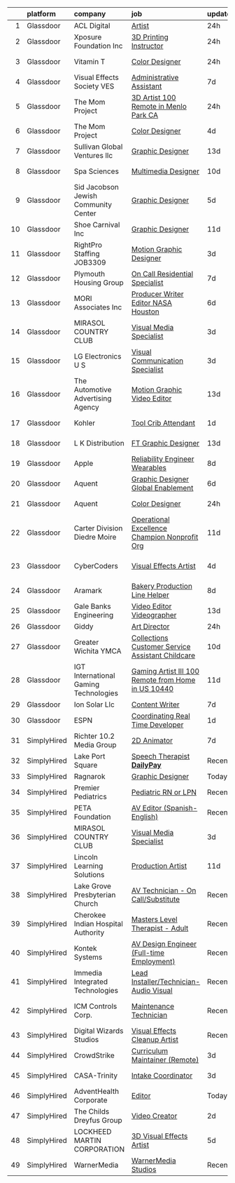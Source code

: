 

|    | platform    | company                                 | job                                                                                                                                                                                                                                                                                                                                                                                                                                                                                                                                                                                                                                                                                                                                                                                                                                                                                                                                                                                                                                                                                                                                                                                                                                                                                                                                                            | update_time   | location               |
|---:|:------------|:----------------------------------------|:---------------------------------------------------------------------------------------------------------------------------------------------------------------------------------------------------------------------------------------------------------------------------------------------------------------------------------------------------------------------------------------------------------------------------------------------------------------------------------------------------------------------------------------------------------------------------------------------------------------------------------------------------------------------------------------------------------------------------------------------------------------------------------------------------------------------------------------------------------------------------------------------------------------------------------------------------------------------------------------------------------------------------------------------------------------------------------------------------------------------------------------------------------------------------------------------------------------------------------------------------------------------------------------------------------------------------------------------------------------|:--------------|:-----------------------|
|  1 | Glassdoor   | ACL Digital                             | [Artist](https://www.glassdoor.com/partner/jobListing.htm?pos=103&ao=1110586&s=58&guid=00000182ed9916d3920bcdb6097bc2d1&src=GD_JOB_AD&t=SR&vt=w&ea=1&cs=1_85abbeb3&cb=1661843609660&jobListingId=1008101620931&cpc=9908D8D4413DBB8A&jrtk=3-0-1gbmpi5nsm6om801-1gbmpi5oej4ji800-1e1e6a7596bc3497--6NYlbfkN0Aba5oU64R_O9Kj8y6RMdSSFXuPwn88DcWu9IRDlipDHjxHIIFB0atBqVJ04z1yB38sNRUaQYWnAKEphvg7lL8lXO8IqVxt434Q98Gc7yrsNslHBsmIeBGPsUtenThiWrPmLMkW9YCqY3Q5tb6FPlv2NuSf3xHOCUjiliOOPcFCEuAxpymEIeR4hIwIZU5-Q07YgFXgxCSra2AT-tZr45NHSClackEzazntQDPCPkhIfSOFLTXTQvt4-AqI0v0oVD_Imd7omn2CbdeaZ4EL2L8fuDJ7jI3hzSxkEMmwduzHJJ8LoeqPe6wXeRF3snLhYlbjQsnuKyxFaHJ85vHwxBW2ONHOEwI_tatNkEtR1v8aiEeI1OS0kQaST9hk1lKG0fpBi1dmAOfaCR8nRDKVOMaKgw3Er7mi_9kPc5f-GFEKwrM3LTVdAt8ShJ8EpuWmwQ66VakPe-kLaVuqNQNTKRkaNAic1ryTPYjzl37_oFJTK2vtKABy29k6piq18AsSHmSrUzw6FpggHQ%3D%3D)                                                                                                                                                                                                                                                                                                                                                                                                                                                                                                  | 24h           | Remote                 |
|  2 | Glassdoor   | Xposure Foundation Inc                  | [3D Printing Instructor](https://www.glassdoor.com/partner/jobListing.htm?pos=106&ao=1110586&s=58&guid=00000182ed9916d3920bcdb6097bc2d1&src=GD_JOB_AD&t=SR&vt=w&ea=1&cs=1_6f9081af&cb=1661843609661&jobListingId=1008101214763&cpc=1F0B4AFDBDED0904&jrtk=3-0-1gbmpi5nsm6om801-1gbmpi5oej4ji800-fb4837471cdafe58--6NYlbfkN0CHpSnjIPxMtekS58WZl5Olhjo2iWL5RjE_Boe0ccr3FtkVqT9ttgfNQj3Pwvb5RrtzQS7Cfx1TFDfbbjF8cBvedeYZoEWfwq02FMGwo8qYLhwd0VHAMRcpLtLgN8oZml_3wwC8Nj7qwSyZCy1TFU3kmqpsa7iXOE0ZedUTlKlQNd04N2Y2epT0-M0dpajT0v-u_pwnzlMs28Y4iC0r3MwT_pdM3ggABqn2yB-e_8VmgA3P-hUz9hWPO-lx2Zg8rJsdz2HD7dvUxLMYRQv507Yng_w6c1keTywhXfrxflsDb48uO859ryy6ONeLlg8jfG1SMtwPCAus8KOSYD2jz4vFPe5b1HfWpxXxIH4NjEJoqd-DLFOZdgVKcbFsbnYE4VfZOWs6CRNRpx1cqhIqZyLPyPmOvhMi4FBFRViNxu9CdVYXILQLvs-nQYwN1Kur_8FVHFo0bUueBh0PryGd5FE4L4_KcCVxDkv5kx0UKH07qBTi9DCjexkzWXl33Ac5H5efjRD4YEYX6A%3D%3D)                                                                                                                                                                                                                                                                                                                                                                                                                                                                                  | 24h           | Bronx, NY              |
|  3 | Glassdoor   | Vitamin T                               | [Color Designer](https://www.glassdoor.com/partner/jobListing.htm?pos=128&ao=1110586&s=58&guid=00000182ed9916d3920bcdb6097bc2d1&src=GD_JOB_AD&t=SR&vt=w&cs=1_12e64a1a&cb=1661843609663&jobListingId=1008102663881&cpc=F41FEAB56D215062&jrtk=3-0-1gbmpi5nsm6om801-1gbmpi5oej4ji800-3dbfc8d075af4d77--6NYlbfkN0DMrcEu7yrtATojKJA7cEzGQ3FdRGWLh0CZQInL4ECGI6k5tN82kdM0cJmh4vC7GggW3kAbYLl7CkqUD0yv9yVV7244RR-8euEY_mpXkUru5sNcC2_8jgaGTUMjr3TdQM-n1I0xvtvSXDbVjW0dEtfENrhcMLzPpldxan6fGsau6Xm8hGHorn2vpvPN5zQ1XWMC6eCWPu1G76EOwR_baxWHTr7W9beij_jVazUsfyBRVVV8-bC28Ts46ArFuaE1sewEDrufmyv1C3-kf8vPmVT8DtyPkAiGu8glrsjFRhL4ktZrvHjBSDdQNO8n31tyQPsVePNlD7pjz9G_H2xnEoTGWFGzRNWdBhCXnWbdVbHJapmWPB9AVwmD8XxCZ_XX8PkUWvfgPtapbuv235hyGVwszPvRqFxY7SV7mWbld_Voxo3QTZG7H89n8SlZfhn7NeHkQT6kBWh1e_UxJIoYZgVeHxHfCAx9qS4rRzXCWbx6rA%3D%3D)                                                                                                                                                                                                                                                                                                                                                                                                                                                                                                                               | 24h           | Beaverton, OR          |
|  4 | Glassdoor   | Visual Effects Society  VES             | [Administrative Assistant](https://www.glassdoor.com/partner/jobListing.htm?pos=127&ao=1110586&s=58&guid=00000182ed9916d3920bcdb6097bc2d1&src=GD_JOB_AD&t=SR&vt=w&ea=1&cs=1_d83420d8&cb=1661843609664&jobListingId=1008086026856&cpc=451933188B21919D&jrtk=3-0-1gbmpi5nsm6om801-1gbmpi5oej4ji800-3a0e011d3aac9d61--6NYlbfkN0AyBPx9UK4j5PCeiL_KF0kRj3xuzYuCAFQ0CfJKORQX7V02KQhB3W33uj3q4CsAHpcXduQ7yBLVw1bHBCUl3MCESZ8jbDV3jzGGOpzW93umnSlP0c58y_HcPWLAQRyR5Hi8l3E1-Ea-EBbNGQzoLwVR5KteIqP_JR4wvH0X--lWHBZbaXda7T6MHULgInm2cVjKtXYJwA5hDU0v08KFPL23TY1djcxnZpAfxZZUXO3UYf_aOTHGF6SUipFkdb-0Fqykda9qiodH3-i_CXVaEZkK-CtPZUUXoKzzWN-OiobftizigtXRIYgLt3xhZazsdGNo-c3c_VNfPdOeS9iD20Ol3ArtMFq-Tn1vS3tgD3lDqT5FmA3d-kMKY4D_jbgbXf9_cDaw54Ed0K9ro2fCWSvRbBUpAsXjFWK8DILXHGca8VfYr__h9R4DgmBuNdXFR58oePXR-Xhx44uy10hCnKYAxvl1qyETEbYOBnKTAviQtiQvkSdq5yn_ontvMHR3PWg%3D)                                                                                                                                                                                                                                                                                                                                                                                                                                                                                              | 7d            | Sherman Oaks, CA       |
|  5 | Glassdoor   | The Mom Project                         | [3D Artist  100  Remote in Menlo Park  CA ](https://www.glassdoor.com/partner/jobListing.htm?pos=121&ao=1110586&s=58&guid=00000182ed9916d3920bcdb6097bc2d1&src=GD_JOB_AD&t=SR&vt=w&cs=1_1cedc887&cb=1661843609663&jobListingId=1008102377815&cpc=155EB9D5185558AF&jrtk=3-0-1gbmpi5nsm6om801-1gbmpi5oej4ji800-99a50386500b7120--6NYlbfkN0BDp_epf89aHDQhKpPegNJQ_ldQpEFZQsM9OcONMGxWx6pU56EKHF58QjVdAUvn2gWCbb4iPylPCb40oRhLObA73Dzu5agUhwv28ctDaCesusQE5u8OWuwSsGbXFNG0CPuPg94BiiADrz4s2q0aI9FZ9835oNsExqZZ8uTkojmQUmQxAXKV5mgUugiehJyGz6eOGaVNbVdJLpPSGaGrecXE2MQUY9IBCT3qy13YX0_U24F9NG3XsoASTu51dIppCqizBH0fqyhL7KOvJewY87KyP0305hSKzax2XyWDNvMTGzmm8LjV6FkkXsiy6xmuwk1xnMvKmmfQP2YcztRBz-BnBbPrrmZ5zSc9zce4_mwyyvSRls-p5aKhROPI_y3q0EHQ2BwVF7JXpb_c4-ukkjsVaz0nKsriR-dovYtuRrgtx3kHqPxoZe8ZRiY0rKltaw8J4sK8ftPWmxkmreq_2Omtu9fjAHRllHdo4obQCUhlLuKeVwwOQAI8l5y6_gIuEUz4vOJs6f7AWAw7YZu8qO4ivD8YkZ-Rt-aP2hqRsNFJn89dNYbhB4ZGnvHim36-JhZjbWKbQYixrg%3D%3D)                                                                                                                                                                                                                                                                                                                                                                                                    | 24h           | Remote                 |
|  6 | Glassdoor   | The Mom Project                         | [Color Designer](https://www.glassdoor.com/partner/jobListing.htm?pos=117&ao=1110586&s=58&guid=00000182ed9916d3920bcdb6097bc2d1&src=GD_JOB_AD&t=SR&vt=w&cs=1_28b31321&cb=1661843609662&jobListingId=1008094383000&cpc=F583A5AE0DDDFE3A&jrtk=3-0-1gbmpi5nsm6om801-1gbmpi5oej4ji800-d33cddce876cf7a1--6NYlbfkN0BDp_epf89aHDQhKpPegNJQ_ldQpEFZQsM9OcONMGxWx6pU56EKHF58QjVdAUvn2gXRtfyd_1WHfRCy99y1eXvF4SEcUuvf92kbK4XCr_fSMj9KQhyepS_ov8U3hD1TYhc5VKwN7vK0tvScxa0qV61D2dqwOw2aN9H37h6DMCiP3bHdSOi0_iuv75Hl1DcnxT1HkaqPuFTRfG52If5-Q0BKQf8EasW93rE-n7eKUUotfmxTdbpMWWmoU4gwbUmELFnjSwgfFut9-eETHlUG9NkajCDwQMTUxQJFEdsp_r1VU_rkFjE4imlYnjpX2jxj5KM60Isx7Y6d7pzvxo-SpGXnBNm3yZYIxsmSAQUgWvOjClxbVitEb1OGSBAgOndGD-rnBEZyKJKkkIbJZ3pbtnIYf5Tj51-5WSNCh4ke5nzCBCu1NgXyaRrNpQc0RxtmMMiV3j5WxJSodlb2qeiRif9XjwkV6UuJzYgC4PBGhRt1sv7h1EoIIfwh5GGxnoT3qgCWrrxF2jqmdamrZY9I-KBe-MU-VFs8GFds0XGZOxHOGb3Xx8Qi_TXod1FKaBwmglURAy8Ao1z8zQ%3D%3D)                                                                                                                                                                                                                                                                                                                                                                                                                               | 4d            | Beaverton, OR          |
|  7 | Glassdoor   | Sullivan Global Ventures llc            | [Graphic Designer](https://www.glassdoor.com/partner/jobListing.htm?pos=107&ao=1110586&s=58&guid=00000182ed9916d3920bcdb6097bc2d1&src=GD_JOB_AD&t=SR&vt=w&ea=1&cs=1_103313b3&cb=1661843609661&jobListingId=1008074500368&cpc=63E4514951618C5C&jrtk=3-0-1gbmpi5nsm6om801-1gbmpi5oej4ji800-8bd56c1b3e5e6b1b--6NYlbfkN0BdDHiSlq2TKVYTvK036ioTcRDjelCKzvFOpLFiF--0ifFBawJxXnTBOt8w5A1GyXLRjRQpIGx2BKNX-0fk_XrKev9l57tZiwv6ulmMsFmg0YrGjNxnIW8Sxao81IxPhTicq4WpKKUqQqfUtv7GkWvapB9WUmMlFrXkKDKjvr4Yeov_OptYGMbYSebaoqO4ncHur0L1MkRf5_xuaKh6iUVVWwNh0kublJeO7BFHtVU-X1gzTEFNmEkkNOvVag3mtYIxR4c2ByQOWd0OTQuB8evObBRVXMyI8W8oNd0vSTt98k0Rl-Zn7nKw9bASwkUonqDVYQbbMllmYeq6-Ws8Jup7nnyMTEcneaK023XMhKE0ddsM7jghNf1Y5f9imky0B49J1XfVhY-TdjMcyF8R33AxVUxyswwuDzTkJqmWdiobOOVlfKFovurpqo3IdvC3Ry6iFY6zgHwHO3hCESXXzTdXdqboeT-KgAKs3JtMU89n-wX0B8olNTiGF9c_qQ0XMJk%3D)                                                                                                                                                                                                                                                                                                                                                                                                                                                                                                      | 13d           | Spring, TX             |
|  8 | Glassdoor   | Spa Sciences                            | [Multimedia Designer](https://www.glassdoor.com/partner/jobListing.htm?pos=102&ao=1110586&s=58&guid=00000182ed9916d3920bcdb6097bc2d1&src=GD_JOB_AD&t=SR&vt=w&ea=1&cs=1_4bba4586&cb=1661843609660&jobListingId=1008081001759&cpc=0AE43CF55DD5119E&jrtk=3-0-1gbmpi5nsm6om801-1gbmpi5oej4ji800-ace4fa9a69b02b8a--6NYlbfkN0DdNONLqhA8z6QrX6vw37qu8cGScUjPKwqVQr3YAsb4-5m6SkYfcfunlR4HuAxlrEj3Cu4gPUJjDoG9zcxxxmrGYPDKzHL8x7i50ZtIV6F3YDwvUr-Of4mRIwxiKcQLzemNfh3tYg1lxyJxAgmxtCY7uYphYxmkMiO5YeIhAuereU8DE1aoQ3TVxniFVMlJRPLrnTVX7CiV90ZzhU4__BX3oUBoSB_g3nAafAIWWpmD3EIStJ_ANWm-BeoFD8rYweYY9PrdLqyYbmYpKK0sOpcQRL2wzbLkhwMNfu45RgH_4vneGnLhx4AmI64D16beOS7vAF6D0wc4GjoZ0yXspitG4sD1EGysQJcQy-0aEqkWMT56ZiObT_G8MRPveyyrbi49O-X-Kb-Y6ttYtrlE-jHCmEs2iSIk6yLmJmAZjNEh0KC6U9Fo1xtOR9Xt72Dl_6QtrQPxqe_VVG8JwsfkjiwtZ30LBpnc4-NxjXjhmMBVe0rF2KUD_DYc6-UKEhKAjd8%3D)                                                                                                                                                                                                                                                                                                                                                                                                                                                                                                   | 10d           | Port Saint Lucie, FL   |
|  9 | Glassdoor   | Sid Jacobson Jewish Community Center    | [Graphic Designer](https://www.glassdoor.com/partner/jobListing.htm?pos=126&ao=1110586&s=58&guid=00000182ed9916d3920bcdb6097bc2d1&src=GD_JOB_AD&t=SR&vt=w&ea=1&cs=1_184c2295&cb=1661843609663&jobListingId=1008091273904&cpc=C4A69CCDBB3B9599&jrtk=3-0-1gbmpi5nsm6om801-1gbmpi5oej4ji800-2f5298d8925f82f9--6NYlbfkN0C6EFb90zln-hChyPLbNSf7Ax7MBlTjAuGj9fYNCmVhskL7zbZtRaEtyDO49l33wA5pEdmqgfF_jFN8n3VKmfEwCJ4ojJb6xq49vqMR7ENGYhjWoINbveNXfyWEEf2BrHKb8UCsM_09jaDGDOWfzWvF5PwNlzd6dCd5JKzmeQL-ejgw2Lt8Xux1zX2XSqSVkY_WwcBAgFYupKwC5z_8JffloQqqKPsDZvSfDpkBN5VOKyGo7nuMqTBs3cwKVh0k_WD4C_vZjBFmmJv7xuRABf-gCODUw47J0kXc54kIbyiCUaKMjgfskQziIq08_VW9GxYNEbQLN-smUfsVgd4voxflguS999ylOaftCtTPVVK24pOGHmbIIGcJDoQK4CaYO5TvTkVwUCf0_e7navD6FYJ6ZElJw7kLDiXjjb9Owyhx0HIKMe4JLBc0fYrEp1mEX7CHUgCQQCWBHhesjwP107J04N2RCj0YvVggKj2znxDh3ZsARH-YRfOmxSZ2BEN5ItY%3D)                                                                                                                                                                                                                                                                                                                                                                                                                                                                                                      | 5d            | East Hills, NY         |
| 10 | Glassdoor   | Shoe Carnival  Inc                      | [Graphic Designer](https://www.glassdoor.com/partner/jobListing.htm?pos=125&ao=1110586&s=58&guid=00000182ed9916d3920bcdb6097bc2d1&src=GD_JOB_AD&t=SR&vt=w&ea=1&cs=1_38d9b0c3&cb=1661843609663&jobListingId=1008079094688&cpc=C4A69CCDBB3B9599&jrtk=3-0-1gbmpi5nsm6om801-1gbmpi5oej4ji800-08ec2dc67172a84d--6NYlbfkN0DXBwa3qOAti5dsH4cJZzTtmfpav-_FjW2Cv9p6tjCthiXDFy3D4l_KnkK69y7sNZFUwtx8s_j24f4-TvfbvdwKrippb0s9RXQlCIGPXhpVbORsWhW-h7QjPublLOaFFfO7zfO1J4we_DA1WqlknePeG0kPf6VKGC5ivcSD9MmUHHbQYitDDaIdbkDsFfkrFAXbnwj9zGA9ECUfkaGGdm5UXMQid_1dgZhvqpfSpKCtBjcN_iW9VmqSZiPLzvfo8ZptQADrzVVeNVP1zh_a0T6gQOleUnsducBQ-TyoNdk2DFDtNuJOTbar9SBvqVtF8V79yH8blSEYRZhSQrPUH83v2ViKYS1rsuovJuxaybPnnh4Q76FrHIb27ZRH2y5v5XsaxDnFrkTW43shEVAJVlkf8z9ZWQA8yO1Ka762eumRHNs5CxKnpYxY8dj6uGi66ynIjkNcje3zOnUnA0lSmSsb3LVcNW0ZNgxk6kaFOlvZRnV2t9jsWuhs)                                                                                                                                                                                                                                                                                                                                                                                                                                                                                                                    | 11d           | Fort Mill, SC          |
| 11 | Glassdoor   | RightPro Staffing JOB3309               | [Motion Graphic Designer](https://www.glassdoor.com/partner/jobListing.htm?pos=116&ao=1110586&s=58&guid=00000182ed9916d3920bcdb6097bc2d1&src=GD_JOB_AD&t=SR&vt=w&ea=1&cs=1_406278b9&cb=1661843609662&jobListingId=1008097046697&cpc=FDA93C03AE7AED37&jrtk=3-0-1gbmpi5nsm6om801-1gbmpi5oej4ji800-a888db8d285ab9b4--6NYlbfkN0CJfZ7eZoXlu3WpIyheS23JADRVPs__lPnDPOApCreD6qTRTNwQoT5isMbXmmLQIuzE-sKyyN66_dV9GDrzqUg4qaWg7T0SddcfHfCNDJLB-LlVil4tye1OKMb7hiXKPqD-SMvLDyqKIGN01OQRWMS5H4WfP9xjbOto9v_t8ieYqbODSWv5igz7gM6bz8GNGQtr1ybRHIFuVcNE5RlXRWzrf5Tgk3Q0NRx8LpNwc3JpI9mItzP9aVGLpbaVuizXRbK3ztPqmsaJXWwFSssyHAlqmY-a5iooP1CXl1eVvCtCKwO7wv2M1nQZsOYMMYgsqqxwQpxDrOpdQrNkP35BM-oV_7OU9pRXiyj8OvtNaoP622XfNZCNqSy4fkCrN3tKXG6Ba4alB-YozP1UuwajQqKYjcgxbJBITEcN3nul-KcgNc2HIff-GfnJTBbiJsfed6oDh00KKvDqCGq_ofs29ukUDaICbRz46w6KBF3YoI7iYKOfzH7lrybCDXhHxhWAdc_uhkYmqRownLvmsu46948Q)                                                                                                                                                                                                                                                                                                                                                                                                                                                                             | 3d            | Nashville, TN          |
| 12 | Glassdoor   | Plymouth Housing Group                  | [On Call Residential Specialist](https://www.glassdoor.com/partner/jobListing.htm?pos=115&ao=1110586&s=58&guid=00000182ed9916d3920bcdb6097bc2d1&src=GD_JOB_AD&t=SR&vt=w&ea=1&cs=1_07511a42&cb=1661843609662&jobListingId=1008086424442&cpc=BCC169F53084E245&jrtk=3-0-1gbmpi5nsm6om801-1gbmpi5oej4ji800-500d25c38ffb4937--6NYlbfkN0BLahNQvk40bqbBW3a6u-QlUhw6-fCtx-fWfSd3AIIdrh8BfI_3fgkdX_972yKlZ3BvvjbMKvgPV1hNPapzSgNfjXfVIGUpb1_KOx1mxKke5GGH0oQiyiFDj17YGm4JcGBGtEKxBvD_O99qLq0NX1Uykyx-4iHqPd9LPsnXXTgUFW_ER3AJ5kMHKR8PNqat3blUlR61dho3VnFBCkgY7XZplYWB4gTXvNZzL8O0DGRd7_4y8L7DPD81WJCtWjktJlsewZAE040KlP_kolKKWSv-kmWv5LxMvk-P_osb49_XPm3t2c1SMGR-H2wjEbGQLjahNnIH41QaH3IFwZnlSP3lB6IEKYvaVY6IQDC4GBuZiPY3CnHrJ3LpcqZlR366X-ue07jamMVcRrHr8leEAYZEQVRQTx45bi60BgkUTATfDnPBemz6inmT_XMrTJjK70KKtsqJyKKdootR4xnnUg4WP4URN9mbQeo9KAILLxjHhclxp9N4EEYKmE2V5e2SM4OZgPFVc3K6Nw%3D%3D)                                                                                                                                                                                                                                                                                                                                                                                                                                                                          | 7d            | Seattle, WA            |
| 13 | Glassdoor   | MORI Associates  Inc                    | [Producer   Writer   Editor   NASA Houston](https://www.glassdoor.com/partner/jobListing.htm?pos=108&ao=1110586&s=58&guid=00000182ed9916d3920bcdb6097bc2d1&src=GD_JOB_AD&t=SR&vt=w&cs=1_ecd6f029&cb=1661843609661&jobListingId=1008089378389&cpc=C0FAF87ADD587446&jrtk=3-0-1gbmpi5nsm6om801-1gbmpi5oej4ji800-00fff0ec00278e3a--6NYlbfkN0AtxNj9_uh8JmWQLi0uFLXEO_s5FYEVM5KBORspJZS-huHJmzO5JJulvUKI42kURXqCtnUYatE9LbKb0T7-dxhL1uxtLE5r0Pxe68bNm1rFXUiuEiDldigQfR5fHyYqlYNQUv03SKifXIZcFBZW16zOv_olbAJILxHhtwGqs64QafTC_VfUcksHc04xXAhMtcW_3Tws5sKBeRCN9fCV9lcTiT3-f7TVYNe_kc1mxyRDm_82KVWohPMF8P8mUcZgZh-G2PQiU-IRARiarrH7m-zc-cvT1YosMzM5zQfZ6pK7BX7u1Wzh2L-LkuPx9PzhKGTc1v3fxSb_XRwvglSNm-n0qP0FKCGg0YyFyr_d3yvZHhyx9YQW2l5J0agSaSt9s2Xosi2YjIAtOO1506Ethj_UecTSFWOA-98a-gSLSaZmZdehVyvZdltxP8H3I5PtWoBm1KpHz2-U86lD3Il7ohXJRl-F82mLtWUWtSbMu9_jFNeCW1FgV-jAK-WYELSrqya7TaofgRE6mQ46ABNUS6XN3S2RIRX8qyE%3D)                                                                                                                                                                                                                                                                                                                                                                                                                                                  | 6d            | Houston, TX            |
| 14 | Glassdoor   | MIRASOL COUNTRY CLUB                    | [Visual Media Specialist](https://www.glassdoor.com/partner/jobListing.htm?pos=105&ao=1110586&s=58&guid=00000182ed9916d3920bcdb6097bc2d1&src=GD_JOB_AD&t=SR&vt=w&ea=1&cs=1_b12786d7&cb=1661843609661&jobListingId=1008097162683&cpc=8CDBB1EC89CF7160&jrtk=3-0-1gbmpi5nsm6om801-1gbmpi5oej4ji800-fbd9eb12cc77fdd7--6NYlbfkN0D_KRozbKJx95I3LRYgbj09bqBDFeyQG4s8tCOB31p2DMG56vMp55On6rFCfHgcOAzyjRRYCCEPBFvtbPnsqNGVpekpq1w9fscXrvUc_0wdOXkAoH9VX3be4Fq8B-1yG9uR7dd2WTWKbwSSFj7ucgYHbO4Hv9g4Y9bzlqd1Lv_gB22llVqaVU-lW_1Y7nYRVyEJ6BTkx3ZblVhx94yPuyhL_k3FeOXgqb0NJbcx1yppsFoSrMFW_lNb0z382O43MqAMOUuwvOr9OMCVvd-VFwn_jQd4vhBfz0vZz2Qkcj4zAbMark6Se7vRIs4k_7rx5Z77y18xsUd0yXNjzUr0jTgvHm4mAhC-3LkQUjIl2i_cWtoSGDqDefZD-yMDeNnwhbwjXiS8Pr7XbiELS2eZB0DhF-yAm7ealqUf103p9KKhu9KN9A5viPNCMrRPz5VT0uTGAgMQE8meR68NmPUo_i_74Wa2Aw5Iw2WBcQ7P_qtuGqceql54BOFOh1XTN1Hawn3NL7C6kmMteg%3D%3D)                                                                                                                                                                                                                                                                                                                                                                                                                                                                                 | 3d            | Palm Beach Gardens, FL |
| 15 | Glassdoor   | LG Electronics U S                      | [Visual Communication Specialist](https://www.glassdoor.com/partner/jobListing.htm?pos=111&ao=1110586&s=58&guid=00000182ed9916d3920bcdb6097bc2d1&src=GD_JOB_AD&t=SR&vt=w&cs=1_31dc48c3&cb=1661843609661&jobListingId=1008096667410&cpc=6BF42D0955AE9A34&jrtk=3-0-1gbmpi5nsm6om801-1gbmpi5oej4ji800-fe66820735a001ed--6NYlbfkN0A9atWhvSYGDXYsuIFniFeMUfyhfiKb1gamun_MyY1nlold7GTuQPjQR8xaSdlZCsMLsliUo9cHFnhQ-Hdolq4d_MGMV8JicW3UfhTlcK8IAg_TlGTxt9Pr2qZUffs7C70hdNqAp1XcYY9nwMr1_X5IkOYhRBOTVM9iEj4LvGnzDKIne9Wz2mWQcxCP2s2wAaFZgWGqu1UoYNS6Yk4gvhKf-Zo55BqXy_YnDY4wcudGk4huNAudAsUrpxdRa_Bvu-ES04nB3kWbliQJ3G7E8r5HkVXyhqKhy3PkyEBIO2Ci_SE4WXpsr6yC_PxhSR3bpkZ970ywPR6EKQ847s3hrjYbVMMVu93fAHHc4yPOlxJPtC-PfTCd5al8wGVINa_d89E_E7M4yzbgYJCsS890U6Mx9QnRXh_VuS9m0rX3xKcssekBWp8odSDV6ElQr0CSOOmuPPizdzKZlN-PZPaoQaX8Pj0mDggAG81JFhCu8PjHiqYuiUmXuMhXBTc9xlEGNKv-4ZeeI768Y-zZXJC-YJAA4iOagG8fLHI5A93m47wrtzkv0f0VbUD59MCytZcg0V5hU8TiiMgBdNljTsvcYklZ_gGdtVpUd2A%3D)                                                                                                                                                                                                                                                                                                                                                                                            | 3d            | Buffalo Grove, IL      |
| 16 | Glassdoor   | The Automotive Advertising Agency       | [Motion Graphic Video Editor](https://www.glassdoor.com/partner/jobListing.htm?pos=112&ao=1110586&s=58&guid=00000182ed9916d3920bcdb6097bc2d1&src=GD_JOB_AD&t=SR&vt=w&ea=1&cs=1_956dbc74&cb=1661843609662&jobListingId=1008074401677&cpc=451933188B21919D&jrtk=3-0-1gbmpi5nsm6om801-1gbmpi5oej4ji800-2a6dafd6c756d5de--6NYlbfkN0Cr-BjjHGpClfic8svx8fd_3JTRExqDo3uFGKQxpusPMr8ARulWR-5wsAuEDUyCThNO-R_b7ngPIW8XPPZlQlIa-k62ho1nBM83yXXQ2zRQMBNyyPCMibaWygeBmn01nIYe7vcjlI-H7Mz_XiyPQq6DbHKkwNSQ5y47XXA6xcG2MqSxm4fJUbJcEt59_S8MLO1cy_uNw6Y_zuBX4GhhEpldELNtadSCa0kHGGvQZQechzFIgHkit9TleMKVump8Wzg0p3wUOEBG1kPYzMNzrjt7RxB76DjC5vEfz8ZJ4Dox-kKzgLI-qUAhIFFf4MvG1unjhKeMpogqMrZXziJDtdesYAkhArJv8EE0HU-ubeqwFDb93Hl8Qo7Ono4K59bHxJbQ6xl3sueIMS8xMOTlnL2bh7085uE8eaLaz_ZDI-W1WWHX3JDN5VaN8-TQdnNFOFqxZQEUuPByjDUX2Ih4B5yJJLv4506nDTmnik7SMor9cf-bMBjR1LYjD7KtAmONCFM%3D)                                                                                                                                                                                                                                                                                                                                                                                                                                                                                           | 13d           | Remote                 |
| 17 | Glassdoor   | Kohler                                  | [Tool Crib Attendant](https://www.glassdoor.com/partner/jobListing.htm?pos=120&ao=1110586&s=58&guid=00000182ed9916d3920bcdb6097bc2d1&src=GD_JOB_AD&t=SR&vt=w&cs=1_21a4c599&cb=1661843609662&jobListingId=1008099704007&cpc=82B3195DA92CAF92&jrtk=3-0-1gbmpi5nsm6om801-1gbmpi5oej4ji800-c5da419f0e1768d4--6NYlbfkN0DdDuPB8FJ6X3bI2WFNvkJ1onUvGsJYPKob8NZI8zGYL_st79sxfBUqrLLSmuH24a5t2YaLQPShV-XCXGgz_NOhltUtYOuAPFpJO-AC2gExi8x7rB88YiWNbqXs5CQRipFMtOBVJtYZyCQn-YZjv_0SX1ZS4bmcZAa5VXy3ZXxSdx5Pk2rADyULxtx5UVR18x2qsh8GKHfV1-NXX7P-CzMAKDemx_ei3J3Dw7useS6Fljl5_wS9D0J5lkOSonY43THHctdKfN4rZ5tEk5y6-3fOCSRZ3HvtpIYF0kwLafEHAy1dMRkDBgT8CtVG1AC0t6RlThi4q3pN60FdoShDiOeOBHkYj43VWYI2D6NW0iDG5zH3MiukrhmcLRXVpNOq3E9ui1k4dgkvUUEP8T-zgbsMEbGpvrXo8a3s2KyAx7dsEE7a5ad4-9oo)                                                                                                                                                                                                                                                                                                                                                                                                                                                                                                                                                                                      | 1d            | Hattiesburg, MS        |
| 18 | Glassdoor   | L K Distribution                        | [FT Graphic Designer](https://www.glassdoor.com/partner/jobListing.htm?pos=113&ao=1110586&s=58&guid=00000182ed9916d3920bcdb6097bc2d1&src=GD_JOB_AD&t=SR&vt=w&ea=1&cs=1_d9763e67&cb=1661843609662&jobListingId=1008074496057&cpc=56632219D727AB75&jrtk=3-0-1gbmpi5nsm6om801-1gbmpi5oej4ji800-bcc4355283f626ed--6NYlbfkN0A953Z9EfJZc5Z9y7Wb0NkuJO-5BBnqXCJSieP3bN3oT-VJf1oG0BiHHfE0Zk6y3cfNrrkOIoOwu9kgCgpuD2edgNkIeRehHN-pQ4eFcDcGCI_cGf6-8-1wL3GL1pYaaacaUqzsGjmnwK863sREI9kq9ebFCy_Q_LipfHVoYCH0bzKtZzFhQD_ZH5ZZQd43SidZMytqJgF81wSS5YDT_cz3HHgM5EAyGALRfjqIQGDwKJAackPYtIxkiE_hkpCLRSXqBEOQV4xswcX9P_3uPWFj_f18ugzUPMxkrocf_JPnlZNY9_ZWZ1YNlwLKM19lzjH4zCUDFeFwMAXEkhdTit19id30lev4YKhHQXIYNDhGE796gAE3g-gsklerQ0rrd8DWN6e37tIkfhWKJjos_q8apPUC6HDjyg-ihG_Dsk5PfyiEz9R4oxxWaVqLcYYrTTf630xwaXLOoKyCEqKAvqybteJg92JL2GWufFEX-Xnl7UHQog6CMfIKo-qqE-H7j7A%3D)                                                                                                                                                                                                                                                                                                                                                                                                                                                                                                   | 13d           | La Mirada, CA          |
| 19 | Glassdoor   | Apple                                   | [Reliability Engineer   Wearables](https://www.glassdoor.com/partner/jobListing.htm?pos=129&ao=1110586&s=58&guid=00000182ed9916d3920bcdb6097bc2d1&src=GD_JOB_AD&t=SR&vt=w&cs=1_47208beb&cb=1661843609663&jobListingId=1008083046479&cpc=334ABAF5D42DC775&jrtk=3-0-1gbmpi5nsm6om801-1gbmpi5oej4ji800-732b7955470c9c59--6NYlbfkN0BvKrLyj5gPmtZO9T8euul8TCxuuKNOtzRJOomxnwSEodTz2Bc-sPZl8WPllYOnI2jIEq4chKjg6HirRJH79om4VsZdqkylFuxzaCuiqBdTYtjazodANdqjWUIzJTsNmyNfCziJqET7z5BVeVhzt9nb8ePdwW612WJONyxhlmbXPA0LYRgy6Gdic2FxQstkZnkib4PaJyRiMHbAdZgCkOeMiYqbGwktXLzz3C5WabQYUN05y8bNEWumYN9EEpAMwMTamSaZJw_nj3tMWxiZsmS87qRLNUUvgfx_KpK5I54E93m3oTcnaScO3BU6zXQPbSwMnzSWYZgmeTgboLQ9d0D4aSQpqABicdHAjV7mFsrfpFuHuOrU9JBRshN8D47Xb8vuVyLHVgaX3vWFKhlzR_OZ2NBclYEOV63o9mxdGbp5NNuwiC9tN_o9y50XCI_PY65hUOjVPvn-16mi7tVqmd1dJxcsY6-SXhZ1gQgxwDDTL0n72cZnJ3YwQBG7rjtTlqrjLv13Acizd_xAKVgYU8df31EaX3HlVjPsHp6Zqg6koYwBhXDh3rds1FkEbNzlH5T-H2RvujW5PFn8JdwsS6E_hm1JA2M-rJLdgwmQIJ8OvPyIDdNSo_oNOQ-0tbrrc50KVk9RAg-NV2sghY7v0IZ8fw6S6f4BeRBjHr-5yq21Wqpwn3OpgQHRB2ylZpgWyUe6cJ5FKce_OWY4xiYyo4wm4PaajZwKmwHNwEcLohVVax3B5CdYvov455AMJWoZDLmzfAeX-Yg8ev1Gr0LuwPXipmoQxoaHIuk-XzZrt9J0SRzYtyhcJ1M1CsIe_AT69iKDrGxbdI9h5DPxsZaI-JIMJ8Nx3v61rkA8XXxoNFqffBLqyrlhH293HSO7UaLl2A7-arykzklAR-uf5pEcuKRE7I3E2ac7eEB0NPCtXjGWwGYT5ZfVI_qeVyT_HK2JOHrUBv2vVEAD2HPwez8n_jAG)         | 8d            | San Diego, CA          |
| 20 | Glassdoor   | Aquent                                  | [Graphic Designer  Global Enablement](https://www.glassdoor.com/partner/jobListing.htm?pos=130&ao=1110586&s=58&guid=00000182ed9916d3920bcdb6097bc2d1&src=GD_JOB_AD&t=SR&vt=w&cs=1_f0d157cc&cb=1661843609664&jobListingId=1008089329193&cpc=F41FEAB56D215062&jrtk=3-0-1gbmpi5nsm6om801-1gbmpi5oej4ji800-c3336224ba19dae4--6NYlbfkN0DMrcEu7yrtATojKJA7cEzGQ3FdRGWLh0CZQInL4ECGI9gD0Wolx9R2EDT7B77c2cRrTdmS15zQI5Kt5qKQEs9K58KxDk0HNH5KM1JKQpMBwgzF9rFTbIL_JFwaCRir1PvmAVw08v98e8-nzrcgRwEEClcY-VvwETDMyOLnWpkC3SVWrIuJ1A2CDprbI9OMpiwsfrkwRa5HMRRAj45M1y0IZQ3deiHG01wCgOEh8bi6HilZhdWJR2lgZfya77QVsnfTVF7twqlcnf_K_EgjUvOOe1uwHFU6e9Bgp80UJ7m9hPcyaYmvW6WbcvzH2oBQT31DBSbv6pd-o5Z92RgypBESAguhf3KBDSPZWh9TELhVnCLq4jJ0eQv1waJYA4jbd4zDgVYciiSCSHhciH4sMHFGb6m-aco4MnfGQ988YUvcExsOZU8VrQMDnt5ork_H1luC3f3bpI9WivkGS3xv0Yt5)                                                                                                                                                                                                                                                                                                                                                                                                                                                                                                                                      | 6d            | Remote                 |
| 21 | Glassdoor   | Aquent                                  | [Color Designer](https://www.glassdoor.com/partner/jobListing.htm?pos=119&ao=1110586&s=58&guid=00000182ed9916d3920bcdb6097bc2d1&src=GD_JOB_AD&t=SR&vt=w&cs=1_a3f29059&cb=1661843609662&jobListingId=1008101920902&cpc=A65DF3A704A48F9B&jrtk=3-0-1gbmpi5nsm6om801-1gbmpi5oej4ji800-8cbdcb4d45290603--6NYlbfkN0DMrcEu7yrtATojKJA7cEzGQ3FdRGWLh0CZQInL4ECGI9gD0Wolx9R2v-Aex0-GK05_ZaYw4Fp6ttP1yFeda2iY2XJUR6n7BUWjTAu7uCMQ7cpmNxt0udYZL5hZAIjO_uepPmsdsn9fwKn0ynDgPWlzz4kfRQUsKkk6rJBmzX1HJ4jknn9i1FV-4JM0SdT6UhLLWKmKjLV0pOrIt26yHNcUTVwv07NLusx4A-hLRVmsYhL1g2I0rI2D7WNtx2l3P7h-THYVl6f5-MKANXt3ag5PSCbADTeWCIIk3FbrjnL4CGbjBCDXYcux5IpWq3Ys8H2FGndtR_E51m06bEIoMMq6g9Hwur8Ns1MZTpgpTVnTGkVvzDvGcxnXboMXN1P3D-rF7uA0rsumaXnGJ3xjxhPJ7toaFvSPGVa4olSHgpdHTqxCTIG_D_VMdnnwY6mPfitubCRI7btMdw%3D%3D)                                                                                                                                                                                                                                                                                                                                                                                                                                                                                                                                                               | 24h           | Beaverton, OR          |
| 22 | Glassdoor   | Carter Division   Diedre Moire          | [Operational Excellence Champion   Nonprofit Org](https://www.glassdoor.com/partner/jobListing.htm?pos=123&ao=1110586&s=58&guid=00000182ed9916d3920bcdb6097bc2d1&src=GD_JOB_AD&t=SR&vt=w&ea=1&cs=1_e9b521e4&cb=1661843609663&jobListingId=1008079069170&cpc=F41FEAB56D215062&jrtk=3-0-1gbmpi5nsm6om801-1gbmpi5oej4ji800-3a01107850baa8a1--6NYlbfkN0AwWGgbtL5s0HQF2yLFQBHiLtp3cDZmOlqjkg5FRQiuvnblQUcXUvPB2krJWi0OQxZUFOb3HLSRhuAHiPyTBgm_lzrDTpOV0B1QZ58H3LClZlpkDO2Ks4BHdrsdtKy-h7NQh2bQvx-hy6GHjUoemib2N1qf8ZosEW5e2tr2FqiuQuNFySWd1COEOndy5dItyzI9vsifkc1pYpQXhWimRu0_Bsek4Mr1FvZaAu-UbO6gYTxTSAqb1ij0MPIKDaWxWO51OyxDyh5DhLaRPs2-fF7cOYxG0fgaelvSdCXS584DdNjEBdySZyueHqxXBz8ra4P4CvPKDJdIoOLWoyZXZOU46Cqa19zPfD1jy243vjmBkE_voL_IEkbZB_1SzpFuICecZzs7RQX35QhO7sSH19xPxFNCF12j1h-N2_5KT6Nti_NF3l3wDL1eT8a4KI9S2-bejkFhLoyasCJ8r9CJnt1phmOWkuzZHbFqxD-SU0Fgl-GHE_TBnpKRx_oS3rY4a7Tivfj33VvRXZ3PLay_JQD-)                                                                                                                                                                                                                                                                                                                                                                                                                                                     | 11d           | Newark, NJ             |
| 23 | Glassdoor   | CyberCoders                             | [Visual Effects Artist](https://www.glassdoor.com/partner/jobListing.htm?pos=109&ao=1110586&s=58&guid=00000182ed9916d3920bcdb6097bc2d1&src=GD_JOB_AD&t=SR&vt=w&ea=1&cs=1_3195d701&cb=1661843609661&jobListingId=1008095416244&cpc=AC285F3A3ECA6BB0&jrtk=3-0-1gbmpi5nsm6om801-1gbmpi5oej4ji800-c560cdef6aa7b637--6NYlbfkN0CpFJQzrgRR8WqXWK1qKKEqALWJw739KlKqr2H-MSI4eoBlI4EFrmor2FYZMP3muM0YFdWmT9tyVNqw68Sp-hmBZCNE2lgdlRC8IH4vLtiAdXJ7Qe3BZOKH8LkqNcN5a75H3IE_o0j9LY8YpJfip6GLNq7wZVIqN0Nhjc8OPvUWqeKt43lwq0whYOWRpI5-d3lNcX1l_ysPhtc_HE0MJieJRjD8XMqs6NMvecv0hh82VrlnLQWj8eKse8XTBN1cGLZzW_BDS3VcUTJcMlhq3Cd1nJFNhTTVMCbywyVmLEYndsz9JsRcsJU0q0fQx0NpTfXIMoVfYYYRBKXVM59zfdE66HqBdhxxKR4qTMlX6R8g46aRrh3YdOCWoRV2R9h3KUcJ4KXAEltEXe70WXn7DO_1HyLzGLA3r_FRPi56Y5mX7my4cJxtiMsBcGqUYWUNcXkgprAFANgsxIMudRC0hDGRtbpSGG05_HuyNSui5HiJ1EQeRL0lRJQ5w2norIRTfFiTMbAs9UQsa0hwU0IuvJBkB-ttcxM7o3AuqGDz3vMMZ1mSMULhF8Rx8XdAhvHndqJiOZtDqk9fbxNKHO-REQjbHDH6PbA7r2RwBhxZbKElijalQeZp_AaSrBU3RfnopA5AhNa2t9NjUC6Iq5DylyzbMbSARVwIBMmv-zfQWygHNTp9r1cZARjSCc_xXYcXPtZsSU4ds81QG_83VG80ulp79aWTMTdIYf8aHa8qaBYv6RkZjRuQA8Tqi0J92YsOls6hMtcyYPuaXjLEIDLsyL4HifRMVg6waBw7QjTDmikA8BHhg43WYgeajeUHJflRbq9iUb8S0hxym5-ti26tLjECJm30q5CVnCiOFpiaRg9M-lBKZ-Q9ZeebgrLvExejitDZziNm1u-Q9DsDuUNwII57AHNLLt3OrPenQtSxnCyCJlnhFo-4HdfDj4JShPIfN3Qd0J6cLBOuz9E9P5Hhm2_PLtqb5Oe-L_s%3D) | 4d            | Los Angeles, CA        |
| 24 | Glassdoor   | Aramark                                 | [Bakery Production Line Helper](https://www.glassdoor.com/partner/jobListing.htm?pos=114&ao=1110586&s=58&guid=00000182ed9916d3920bcdb6097bc2d1&src=GD_JOB_AD&t=SR&vt=w&ea=1&cs=1_6873c003&cb=1661843609662&jobListingId=1008084206572&cpc=AC285F3A3ECA6BB0&jrtk=3-0-1gbmpi5nsm6om801-1gbmpi5oej4ji800-da3fa1282b05bef5--6NYlbfkN0Afi8hlyjXcFcTRB67AhKDs9_JHq9Ijljmoye2yl5v1h4nAKzjNd2DM3Z8nrPK1eJkMNr--GnlW45NszwxK51SI_xXqCEg5sVmk68YvegknmxvLR2GH8txH43O4Y2AG7jFbdB1dHIHHriuXBDyHjX8CeiKCktscIPdTqPiZ5YCIlwlpf0oY_9fMet-7XzAKok7U89xhN1B4JQI4Tk04WB2cjg6sYf3xsvR5lwx1n0_bL-mNK9iNJ0flAKnRbyNXMx5SZ7UjdNe51SRsthknqhiv0hwTPBTA-T1IQLN7c_CzhkBwdSwQTe4lZIt1g9q-HnNSV5P5-GybJinGxm69WN2IUGX5yVuV02ypPH-679g-LCEu_C7xNpNhw2OE4wLkknUAR4rvViGEQzJeaSFfzaeNs0k4n3qEzEUcbWxVJ6942edDmUeTUCtmsBj8JvYM1rviqL2f3ase2ORjZ-Hk5V4iXFGK24RkTX2UctVTdXJTjll4LpJ3Fj2rdXYfQIg8XpAqQx-7z9ij1Q%3D%3D)                                                                                                                                                                                                                                                                                                                                                                                                                                                                           | 8d            | Denton, TX             |
| 25 | Glassdoor   | Gale Banks Engineering                  | [Video Editor Videographer](https://www.glassdoor.com/partner/jobListing.htm?pos=122&ao=1110586&s=58&guid=00000182ed9916d3920bcdb6097bc2d1&src=GD_JOB_AD&t=SR&vt=w&ea=1&cs=1_028b7c34&cb=1661843609663&jobListingId=1008074848607&cpc=B076152010A3B66C&jrtk=3-0-1gbmpi5nsm6om801-1gbmpi5oej4ji800-246f8dfdd2097c44--6NYlbfkN0Ai5iChIdwBzCUq6MZK3uuwHRlwVyxNIh-11viHtQUvT6kLQbsgscPGhO9sMSGTw3JC3w2VDRyXf4bKbnoyaCJCxZ57EdqezpHOhEEiZPV4dJ7fJ5h6U24DhrveSnBbLn7mqCQDL3FVRoJ_9i4yK-dmcoFbW8L8uDivIFQSdTLScu6ZZ7o4dDukvKZWixXz6WE_GRWFG4dEZTdab8-vwjNviguH6qO21vF59lT0izyatwgQkoGe4mKBWqZ3LMWI74XJ-rDfcGO3yffUG0OV3EVWwqfZqzWvW0b4J9Lq0Q6JmiXuqv3BzJzR4bBamkSQXCOHD02p7qSHNNSsbQ4WuHuQd6ytx7ot-cseQaRgjEfflJTDd3RzrITkBLj145tueiQT87yFkyY93qeomyC3Ls4FAcPvotjSSj6Df1exDiIu8zPmTPYzpvEbbcvNiTn3DwGmZIS_gdbKj-sNZtoq988ZxOuQekjgM9LLE-IEJUIqIzLQgqaD8XSWENfS0Co68zk%3D)                                                                                                                                                                                                                                                                                                                                                                                                                                                                                             | 13d           | Azusa, CA              |
| 26 | Glassdoor   | Giddy                                   | [Art Director](https://www.glassdoor.com/partner/jobListing.htm?pos=104&ao=1110586&s=58&guid=00000182ed9916d3920bcdb6097bc2d1&src=GD_JOB_AD&t=SR&vt=w&ea=1&cs=1_dd172d1c&cb=1661843609661&jobListingId=1008101636755&cpc=036CEF58F9688075&jrtk=3-0-1gbmpi5nsm6om801-1gbmpi5oej4ji800-39232451867df10a--6NYlbfkN0Cd5ZvLdai7cR0fypH5_WiGezUQesq24dbKuF0ly35yaxRTBN3h8ZOqjymfvUwfxQg6W86OEcOgNbV83vRpdx5DRqZoWWIE_eBBaExtQhLv6lN-yJ_Hbok7BLicjnUO7D3ya5TzVidhh6Lj8Fo9gwJaycFCqtXqKnZjfLyB8EScQACTamg9bXfO-agVnm-Z6dabkeEA_yHWuzhqGG2UdY5xh0QnMq0cbBlgXIWiQsHYEDCPcSG2ct8dnSJ_HSh4KYTLD9azc6YCpqd_2z5RQHZjS10siHwyL7W7Ah19wMk-tK2Hw8lXXX9oN-OCfSmhIu274X5i9CBR030AIXHj2Y-vGkxz4QX2-6lx7o6fOgChWZpmqW5ofXLwrY403gqznY3hbbJb7C7Uua4ZnBKvkrP5F66VMsHeqU8U3L_Gh30oJw1qFYQaICwaSaR84BOCo8gfn2pasDkffy34p-CEQu2hJC8ZzYIzkMMx8M0HGwdCquMZbuQvRkXNMPrg8dS0SCovdNT-B-Ol3A%3D%3D)                                                                                                                                                                                                                                                                                                                                                                                                                                                                                            | 24h           | Austin, TX             |
| 27 | Glassdoor   | Greater Wichita YMCA                    | [Collections   Customer Service Assistant   Childcare](https://www.glassdoor.com/partner/jobListing.htm?pos=118&ao=1110586&s=58&guid=00000182ed9916d3920bcdb6097bc2d1&src=GD_JOB_AD&t=SR&vt=w&ea=1&cs=1_75825fba&cb=1661843609663&jobListingId=1008081469457&cpc=ACAF1607C5C1E404&jrtk=3-0-1gbmpi5nsm6om801-1gbmpi5oej4ji800-08c859f42124fdaf--6NYlbfkN0DQZrEMDyDQO-gby2e4jOyV01T5LYocgvIImFZgDnAMfl9IgVb8VIpFuZpQTB1aqKdjI7ygN3P6DAbcrlu-TDSRXCHkmGBChsZlk0JTIYz1XXAAt9rZ0izDrRVnXEyWhQ5ya-FQ6HEJFktaSCshyhAWMMma_YmozXdfeXL7d3pHrRzF7DJbET4jZF6mmbLhdJFr543kRkEwniIEXJBER7j73c3GsmSevehOgywzH4weYLtFzl0kBEI_lBmDDbjbLxB5XDmR2wj3QbL21xrHrl8oIA6qDeSWN5ol3Q40ELYLVEsDYhNEiUzElHeORldYaI8WYSgrmIsE-YI1SveJ8HzvA5m7teas5wypGMJy954tFUpnu94ZNMcf-nNVh9wUVJ_bmBkoFzpVWS22LKZ3SEqOPFzpqkeE43UleHlb_KXFtEg16a1ClsAzmpvOEeupXkWGCNChlH1aZBxiZMVapgV4aoDnqhLdxFCY8psPnXA2n-WVdI86s1v5ImxIzNV5qd4O5LjP1WrdouqHwYTZLLDTBB2Sf_Ed-68%3D)                                                                                                                                                                                                                                                                                                                                                                                                                                  | 10d           | Wichita, KS            |
| 28 | Glassdoor   | IGT   International Gaming Technologies | [Gaming Artist III  100  Remote from Home in US   10440](https://www.glassdoor.com/partner/jobListing.htm?pos=101&ao=1110586&s=58&guid=00000182ed9916d3920bcdb6097bc2d1&src=GD_JOB_AD&t=SR&vt=w&ea=1&cs=1_9065c5ee&cb=1661843609660&jobListingId=1008078976528&cpc=7FA2BCC6CA7CFB05&jrtk=3-0-1gbmpi5nsm6om801-1gbmpi5oej4ji800-899db804055a99fe--6NYlbfkN0C3FGiAGKMufg06vyvXEyGw-21Rz5inohOPof25eO8swtu_SDYz0q3KQCCYXwwvznjcstpR39IBVLpduiSwCxcTeZY9nJPZTqJRBOzhjzuZEmW10cECXKSR3kGJ1ohglKxJntu-b0WjiCcNzQ5Iv3OuiKdhHO9n0yhAcZEtK3etaffkoLhs4K46aAbqYZ9Jwf8iEWctT723s0_2UUDDg3C8tAgfqhCA7BCaABOn3eoGx7WijrlCGWGhjtmFiEPHI2E6b5-TNlcEmJ96bssYwKSe0VR8Cl-9NL84Q1O5K8GC6Eb85ssC2ScrHFMOg6U9925JdS7F11yT0_vyXm_ZSkjwaMa2Yx99YSMyvPP2-T8l6_ffSNISOPDBc5TzFYBlg2uKFYCsQQ6yC_gqVU9W78JZlbN4IcTVJq3c5O-rMvBZHolP399hT5_9Dn9e5R5OxpBAOa_RcugoBzxgOcWFn3mQzyI8jOq998cmuee5r2TaeUHovpS1NbXWXTuFDu860VIFHB6qJ2NZ8MNnVIIEacoUagmU8kTg3IadzGUmS8I0AA%3D%3D)                                                                                                                                                                                                                                                                                                                                                                                                                  | 11d           | Reno, NV               |
| 29 | Glassdoor   | Ion Solar Llc                           | [Content Writer](https://www.glassdoor.com/partner/jobListing.htm?pos=110&ao=1110586&s=58&guid=00000182ed9916d3920bcdb6097bc2d1&src=GD_JOB_AD&t=SR&vt=w&ea=1&cs=1_a516aea7&cb=1661843609661&jobListingId=1008086024971&cpc=F7A2269C793D5877&jrtk=3-0-1gbmpi5nsm6om801-1gbmpi5oej4ji800-9d74d9f6541f54eb--6NYlbfkN0AltJ253pYd7wDA5Y2c0vzit8wethq8AtlNTe4srNQsaNR9Su8mKc36joBfxcwBWpLzT7LQn606s5DBWXlEUEaLwBzRDsL3B4yAW6um5W9eBCFbyUWGF9a__O-8L9fZ_HCtdiKneBQpvTyT6DII0YUAXY4uidYe4TMEaxVvM2YofuBOylyV_o1xHabafewdzn1YKj6ulz1cGGU738gx95HXou3aFZnFS7dnNei2y3g6QqgHTjS-YwBbTwafNGaNa2UtbtQIbRdxclpK6_nx_Up9jhxqnKf-SVCla6trHMZbFNBVY0IMDoKaFwq0rWubv3ChXsrH44z5iagYhoZ0vz_-Xccl7xWGf6_4oKXgVA3-23CVlFV6zulV0nN_4jA2BAJ5PDY3KmwQB_y41YPLPJdNkHqjSsRRbdVQSCEt-dr73sjCXTJ3P4wYypvXr-HejYAhGwIIYLWbJ1y1Kz5QeScAieQxEfuhrUhsfLaXrk9gBVfRqDuRMlI99UNF-B7yIYU%3D)                                                                                                                                                                                                                                                                                                                                                                                                                                                                                                        | 7d            | Provo, UT              |
| 30 | Glassdoor   | ESPN                                    | [Coordinating Real Time Developer](https://www.glassdoor.com/partner/jobListing.htm?pos=124&ao=1110586&s=58&guid=00000182ed9916d3920bcdb6097bc2d1&src=GD_JOB_AD&t=SR&vt=w&cs=1_376007a0&cb=1661843609663&jobListingId=1008099703471&cpc=FD1C1DA32C38CFA7&jrtk=3-0-1gbmpi5nsm6om801-1gbmpi5oej4ji800-ec9ac00aa93ed0f3--6NYlbfkN0DAFTyt7pbDCC2JPO79CSdi1dIb81yjczP5qsKcZIxgiYm3-7g-689Ur9xqU8QiYHWliOuVcqmIqya8WKhFVpfsAWydClIqn2uJCpDZjiJkYEjQ32E-XlvrPlmCHWl4NF0AMVA6JhRjwdQ3OTqmDHOlOE0dorIN8T6Gshc0YMpuk-IAfbpikr9emgs4etEOSbuJLWeU4eAH5elQzOjVuUlG5PO2HKYaPlpCzXEWvrFmuXvQgt2kwMx-WofLwws1948CDeIJtFFEL0OYKoyrvrVDKwA8Ou7NQkUZHlxOMGJ9OBPQsh0boXH6CEjdkh6B9nP-JXLS0doZ_twRYP-VcKU032iHQAPkX-xZ1mDe5SvYQ6MedyfhxDYKsfyV8IcXPXw6RQkqYCw1Kwev87FlyV7d74d-R3mo4b2pr3zvRovUWJi8tkfef-u1)                                                                                                                                                                                                                                                                                                                                                                                                                                                                                                                                                                         | 1d            | Bristol, CT            |
| 31 | SimplyHired | Richter 10.2 Media Group                | [2D Animator](https://www.simplyhired.com/job/bPXdJCCeRUVZbkOUCLEYO_2v_JJa5ieO2a1aN21KWJ1LXbcHzKah6g?q=visual+effects)                                                                                                                                                                                                                                                                                                                                                                                                                                                                                                                                                                                                                                                                                                                                                                                                                                                                                                                                                                                                                                                                                                                                                                                                                                         | 7d            | Remote                 |
| 32 | SimplyHired | Lake Port Square                        | [Speech Therapist **DailyPay**](https://www.simplyhired.com/job/UnbmGA5ask0d3rqUECA3Vus0b1qHb1rsdbo-W4HeVzi_DQ2TQoAJ7Q?q=visual+effects)                                                                                                                                                                                                                                                                                                                                                                                                                                                                                                                                                                                                                                                                                                                                                                                                                                                                                                                                                                                                                                                                                                                                                                                                                       | Recently      | Leesburg, FL           |
| 33 | SimplyHired | Ragnarok                                | [Graphic Designer](https://www.simplyhired.com/job/gKNvm7SVEbh_BO94lGl1dvx24a-2fblpmEj-hfWuR79ah_tWDeHr7Q?q=visual+effects)                                                                                                                                                                                                                                                                                                                                                                                                                                                                                                                                                                                                                                                                                                                                                                                                                                                                                                                                                                                                                                                                                                                                                                                                                                    | Today         | Remote                 |
| 34 | SimplyHired | Premier Pediatrics                      | [Pediatric RN or LPN](https://www.simplyhired.com/job/hiZO_C2LGc0zns5u0CW-LLnu5Swqdiw0NjSlTtVu9s4UcT5aPRZe1g?q=visual+effects)                                                                                                                                                                                                                                                                                                                                                                                                                                                                                                                                                                                                                                                                                                                                                                                                                                                                                                                                                                                                                                                                                                                                                                                                                                 | Recently      | Overland Park, KS      |
| 35 | SimplyHired | PETA Foundation                         | [AV Editor (Spanish-English)](https://www.simplyhired.com/job/5qaKmRuLAlV1WwyNEuG7OaZ9UqjS0QGLMklTD-8jRaCxFdIj0ItRdw?q=visual+effects)                                                                                                                                                                                                                                                                                                                                                                                                                                                                                                                                                                                                                                                                                                                                                                                                                                                                                                                                                                                                                                                                                                                                                                                                                         | Recently      | Remote                 |
| 36 | SimplyHired | MIRASOL COUNTRY CLUB                    | [Visual Media Specialist](https://www.simplyhired.com/job/4sKi3-QAVUUjXrieCCTee8oUZhqPJdSAO3fbHK6wFWJrSFF4CINH6Q?q=visual+effects)                                                                                                                                                                                                                                                                                                                                                                                                                                                                                                                                                                                                                                                                                                                                                                                                                                                                                                                                                                                                                                                                                                                                                                                                                             | 3d            | Palm Beach Gardens, FL |
| 37 | SimplyHired | Lincoln Learning Solutions              | [Production Artist](https://www.simplyhired.com/job/OuoI5eV4sZUd-xdj9x9iA8x9iJACBbQ_vWln9uxuW63FIscbwS_V0Q?q=visual+effects)                                                                                                                                                                                                                                                                                                                                                                                                                                                                                                                                                                                                                                                                                                                                                                                                                                                                                                                                                                                                                                                                                                                                                                                                                                   | 11d           | Remote                 |
| 38 | SimplyHired | Lake Grove Presbyterian Church          | [AV Technician - On Call/Substitute](https://www.simplyhired.com/job/tb9Lp_96v5nuqnhe0ZYtbeKN6hRlb-jVRHz1dLdsFAKeVM_Axvfv9Q?q=visual+effects)                                                                                                                                                                                                                                                                                                                                                                                                                                                                                                                                                                                                                                                                                                                                                                                                                                                                                                                                                                                                                                                                                                                                                                                                                  | Recently      | Lake Oswego, OR        |
| 39 | SimplyHired | Cherokee Indian Hospital Authority      | [Masters Level Therapist - Adult](https://www.simplyhired.com/job/Zb1f9ndDfCV9DwGpRQtBDaD502p99LL1Fuxm0qJ1PxK8iNIQhLI8UA?q=visual+effects)                                                                                                                                                                                                                                                                                                                                                                                                                                                                                                                                                                                                                                                                                                                                                                                                                                                                                                                                                                                                                                                                                                                                                                                                                     | Recently      | Cherokee, NC           |
| 40 | SimplyHired | Kontek Systems                          | [AV Design Engineer (Full-time Employment)](https://www.simplyhired.com/job/ApSgCCWGMDBm0pdM4GhTMbrCBHJt5knZ26QesfT0O_2Ri1lyshghSw?q=visual+effects)                                                                                                                                                                                                                                                                                                                                                                                                                                                                                                                                                                                                                                                                                                                                                                                                                                                                                                                                                                                                                                                                                                                                                                                                           | Recently      | Durham, NC             |
| 41 | SimplyHired | Immedia Integrated Technologies         | [Lead Installer/Technician-Audio Visual](https://www.simplyhired.com/job/IL_TH2SXPlz2tOw2DDE_I22xSpEewZlkJne33ZaAXd-CmCI5oTmI_A?q=visual+effects)                                                                                                                                                                                                                                                                                                                                                                                                                                                                                                                                                                                                                                                                                                                                                                                                                                                                                                                                                                                                                                                                                                                                                                                                              | Recently      | Scottsdale, AZ         |
| 42 | SimplyHired | ICM Controls Corp.                      | [Maintenance Technician](https://www.simplyhired.com/job/MKpG2-bxhWXWB1ZMYVBf2c8_MdwqLVLyq7l2CTEvE-p4OflQd93yUA?q=visual+effects)                                                                                                                                                                                                                                                                                                                                                                                                                                                                                                                                                                                                                                                                                                                                                                                                                                                                                                                                                                                                                                                                                                                                                                                                                              | Recently      | North Syracuse, NY     |
| 43 | SimplyHired | Digital Wizards Studios                 | [Visual Effects Cleanup Artist](https://www.simplyhired.com/job/kkqZXaOG1mVYi_8_TZsl5EWZe3RnXtgf1yRDCdM8gE9RydYvJlysrA?q=visual+effects)                                                                                                                                                                                                                                                                                                                                                                                                                                                                                                                                                                                                                                                                                                                                                                                                                                                                                                                                                                                                                                                                                                                                                                                                                       | Recently      | Remote                 |
| 44 | SimplyHired | CrowdStrike                             | [Curriculum Maintainer (Remote)](https://www.simplyhired.com/job/6VJJr9TZs_AdxbnRiHAIgZ_cvsaIAXsrX8HZRo3D6u4XtknEuanOug?q=visual+effects)                                                                                                                                                                                                                                                                                                                                                                                                                                                                                                                                                                                                                                                                                                                                                                                                                                                                                                                                                                                                                                                                                                                                                                                                                      | 3d            | Remote                 |
| 45 | SimplyHired | CASA-Trinity                            | [Intake Coordinator](https://www.simplyhired.com/job/rBM9NTR0W2riaPH90ygwB6Dd7AYyQ255iVjF5NZhuehOb36BXcI4lg?q=visual+effects)                                                                                                                                                                                                                                                                                                                                                                                                                                                                                                                                                                                                                                                                                                                                                                                                                                                                                                                                                                                                                                                                                                                                                                                                                                  | 3d            | Dansville, NY          |
| 46 | SimplyHired | AdventHealth Corporate                  | [Editor](https://www.simplyhired.com/job/ubK6FFxNF7h4k5FyWHhAKvCpx0IIB_aW4HzBqfWyMPIMUuLQ5kbQ_A?q=visual+effects)                                                                                                                                                                                                                                                                                                                                                                                                                                                                                                                                                                                                                                                                                                                                                                                                                                                                                                                                                                                                                                                                                                                                                                                                                                              | Today         | Altamonte Springs, FL  |
| 47 | SimplyHired | The Childs Dreyfus Group                | [Video Creator](https://www.simplyhired.com/job/Y-Svk-VFomnjmdVXWD2fRB2LoSLFlPa3exbMFuCwFIToR8IO2WZrrw?q=visual+effects)                                                                                                                                                                                                                                                                                                                                                                                                                                                                                                                                                                                                                                                                                                                                                                                                                                                                                                                                                                                                                                                                                                                                                                                                                                       | 2d            | Remote                 |
| 48 | SimplyHired | LOCKHEED MARTIN CORPORATION             | [3D Visual Effects Artist](https://www.simplyhired.com/job/J3GjyzAcwZmVvmk1TNEJIy9cz-07OEKPtMqbbQurOD88lapBTUgJMA?q=visual+effects)                                                                                                                                                                                                                                                                                                                                                                                                                                                                                                                                                                                                                                                                                                                                                                                                                                                                                                                                                                                                                                                                                                                                                                                                                            | 5d            | Englewood, CO          |
| 49 | SimplyHired | WarnerMedia                             | [WarnerMedia Studios](https://www.simplyhired.com/job/0gxRj5Dy4VtcyalwtsrZLELOHcGzmL8S6prs2ZM2vSw9b4cDo8XvDA?q=visual+effects)                                                                                                                                                                                                                                                                                                                                                                                                                                                                                                                                                                                                                                                                                                                                                                                                                                                                                                                                                                                                                                                                                                                                                                                                                                 | Recently      | Atlanta, GA            |